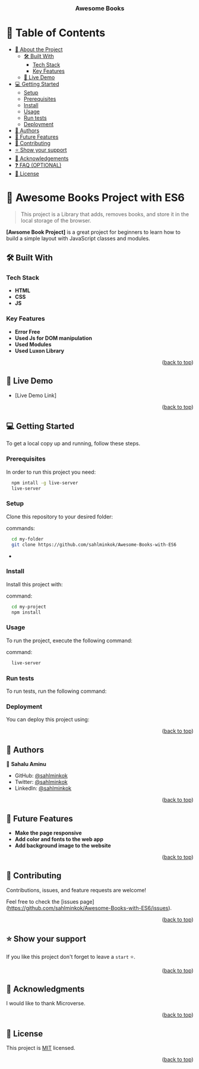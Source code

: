 <!-- @format -->

<div align="center">
  <!-- You are encouraged to replace this logo with your own! Otherwise you can also remove it. -->
  <h3><b>Awesome Books</b></h3>

</div>

<!-- TABLE OF CONTENTS -->

# 📗 Table of Contents

- [📖 About the Project](#about-project)
  - [🛠 Built With](#built-with)
    - [Tech Stack](#tech-stack)
    - [Key Features](#key-features)
  - [🚀 Live Demo](#live-demo)
- [💻 Getting Started](#getting-started)
  - [Setup](#setup)
  - [Prerequisites](#prerequisites)
  - [Install](#install)
  - [Usage](#usage)
  - [Run tests](#run-tests)
  - [Deployment](#deployment)
- [👥 Authors](#authors)
- [🔭 Future Features](#future-features)
- [🤝 Contributing](#contributing)
- [⭐️ Show your support](#support)
- [🙏 Acknowledgements](#acknowledgements)
- [❓ FAQ (OPTIONAL)](#faq)
- [📝 License](#license)

<!-- PROJECT DESCRIPTION -->

# 📖 Awesome Books Project with ES6<a name="about-project"></a>

> This project is a Library that adds, removes books, and store it in the local storage of the browser.

**[Awsome Book Project]** is a great project for beginners to learn how to build a simple layout with JavaScript classes and modules.

## 🛠 Built With <a name="built-with"></a>

### Tech Stack <a name="tech-stack"></a>

- **HTML**
- **CSS**
- **JS**

<!-- Features -->

### Key Features <a name="key-features"></a>

- **Error Free**
- **Used Js for DOM manipulation**
- **Used Modules**
- **Used Luxon Library**

<p align="right">(<a href="#readme-top">back to top</a>)</p>

<!-- LIVE DEMO -->

## 🚀 Live Demo <a name="live-demo"></a>

- [Live Demo Link]

<p align="right">(<a href="#readme-top">back to top</a>)</p>

<!-- GETTING STARTED -->

## 💻 Getting Started <a name="getting-started"></a>

To get a local copy up and running, follow these steps.

### Prerequisites

In order to run this project you need:

```sh
  npm intall -g live-server
  live-server
```

### Setup

Clone this repository to your desired folder:


commands:

```sh
  cd my-folder
  git clone https://github.com/sahlminkok/Awesome-Books-with-ES6
```
-

### Install

Install this project with:


command:

```sh
  cd my-project
  npm install
```


### Usage

To run the project, execute the following command:


command:

```sh
  live-server
```


### Run tests

To run tests, run the following command:

<!--
Example command:

```sh
  bin/rails test test/models/article_test.rb
```
--->

### Deployment

You can deploy this project using:

<!--
Example:

```sh

```
 -->

<p align="right">(<a href="#readme-top">back to top</a>)

<!-- AUTHORS -->

## 👥 Authors <a name="authors"></a>

👤 **Sahalu Aminu**

- GitHub: [@sahlminkok](https://github.com/sahlminkok)
- Twitter: [@sahlminkok](https://twitter.com/sahlminkok)
- LinkedIn: [@sahlminkok](https://www.linkedin.com/in/sahlminkok/)

<p align="right">(<a href="#readme-top">back to top</a>)</p>

<!-- FUTURE FEATURES -->

## 🔭 Future Features <a name="future-features"></a>


- **Make the page responsive**
- **Add color and fonts to the web app**
- **Add background image to the website**

<p align="right">(<a href="#readme-top">back to top</a>)</p>

<!-- CONTRIBUTING -->

## 🤝 Contributing <a name="contributing"></a>

Contributions, issues, and feature requests are welcome!

Feel free to check the [issues page] (https://github.com/sahlminkok/Awesome-Books-with-ES6/issues).

<p align="right">(<a href="#readme-top">back to top</a>)</p>

<!-- SUPPORT -->

## ⭐️ Show your support <a name="support"></a>

If you like this project don't forget to leave a `start` ⭐.

<p align="right">(<a href="#readme-top">back to top</a>)</p>

<!-- ACKNOWLEDGEMENTS -->

## 🙏 Acknowledgments <a name="acknowledgements"></a>

I would like to thank Microverse.

<p align="right">(<a href="#readme-top">back to top</a>)</p>

## 📝 License <a name="license"></a>

This project is [MIT](./LICENSE) licensed.

<p align="right">(<a href="#readme-top">back to top</a>)</p>